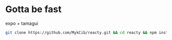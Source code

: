 # Gotta be fast

expo + tamagui

```bash
git clone https://github.com/MykCib/reacty.git && cd reacty && npm install && npm start
```
